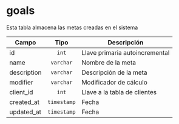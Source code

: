 # goals

Esta tabla almacena las metas creadas en el sistema

| Campo        | Tipo           | Descripción  |
| ------------- |:-------------:| ----- |
| id | `int` | Llave primaria autoincremental |
| name | `varchar` | Nombre de la meta |
| description | `varchar` | Descripción de la meta |
| modifier | `varchar` | Modificador de cálculo |
| client_id | `int` | Llave a la tabla de clientes |
| created_at | `timestamp` | Fecha |
| updated_at | `timestamp` | Fecha |
